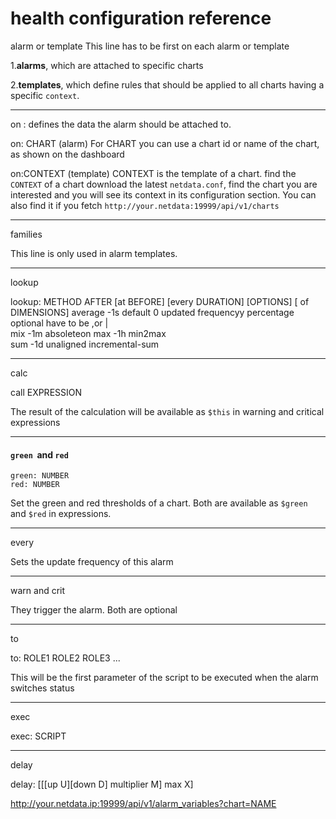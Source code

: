 # health configuration reference

alarm or template
This line has to be first on each alarm or template

1.**alarms**, which are attached to specific charts

2.**templates**, which define rules that should be applied to all charts having a specific `context`.

--------------------------------------------------------------------------------
on :
defines the data the alarm should be attached to.

on: CHART  (alarm)
For CHART you can use a chart id or name of the chart, as shown on the dashboard

on:CONTEXT (template)
CONTEXT is the template of a chart. find the `CONTEXT` of a chart download the latest `netdata.conf`, find the chart you are interested and you will see its context in its configuration section. You can also find it if you fetch `http://your.netdata:19999/api/v1/charts`



--------------------------------------------------------------------------------

families

This line is only used in alarm templates.

--------------------------------------------------------------------------------

lookup

lookup: METHOD           AFTER            [at BEFORE]     \[every DURATION]      \[OPTIONS]            \[ of DIMENSIONS]
        average          -1s     default 0    updated frequencyy   percentage     optional   have to be ,or |                        
        mix              -1m                                       absoleteon
        max              -1h                                       min2max                  
        sum              -1d                                       unaligned
        incremental-sum                                                 

--------------------------------------------------------------------------------

calc

call EXPRESSION

The result of the calculation will be available as `$this` in warning and critical expressions 



***



#### `green`  and  `red`

```
green: NUMBER
red: NUMBER
```

Set the green and red thresholds of a chart. Both are available as `$green` and `$red` in expressions. 



--------------------------------------------------------------------------------

every

Sets the update frequency of this alarm

--------------------------------------------------------------------------------

warn and crit

They trigger the alarm. Both are optional

--------------------------------------------------------------------------------

to

to: ROLE1 ROLE2 ROLE3 ...

This will be the first parameter of the script to be executed when the alarm switches status

--------------------------------------------------------------------------------

exec 

exec: SCRIPT

--------------------------------------------------------------------------------

delay

delay: [[\[up U][down D] multiplier M] max X]



http://your.netdata.ip:19999/api/v1/alarm_variables?chart=NAME